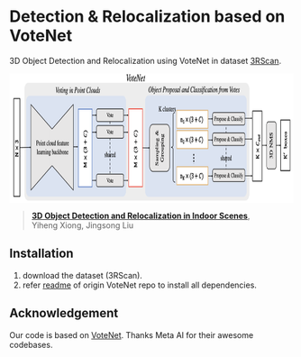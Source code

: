 # Detection & Relocalization based on VoteNet

3D Object Detection and Relocalization using VoteNet in dataset [3RScan](https://github.com/WaldJohannaU/3RScan).

<p align="center"> <img src='docs/VoteNet.png' align="center" height="230px"> </p>

> [**3D Object Detection and Relocalization in Indoor Scenes**](https://github.com/xiongyiheng/xiongyiheng.github.io/blob/main/report/3D_Object_Detection_and_Relocalization_in_Indoor_Scenes.pdf),            
> Yiheng Xiong, Jingsong Liu

## Installation
1. download the dataset (3RScan).
2. refer [readme](https://github.com/facebookresearch/votenet#readme) of origin VoteNet repo to install all dependencies.

## Acknowledgement

Our code is based on [VoteNet](https://github.com/facebookresearch/votenet). Thanks Meta AI for their awesome codebases.
